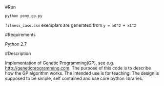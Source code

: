 #Run

```python
python pony_gp.py
```

`fitness_case.csv` exemplars are generated from `y = x0^2 + x1^2`

#Requirements

Python 2.7

#Description

Implementation of Genetic Programming(GP), see e.g. 
<http://geneticprogramming.com>. The purpose of this code is to describe how 
the GP algorithm works. The 
intended use is for teaching.
The design is supposed to be simple, self contained and use core python
libraries.